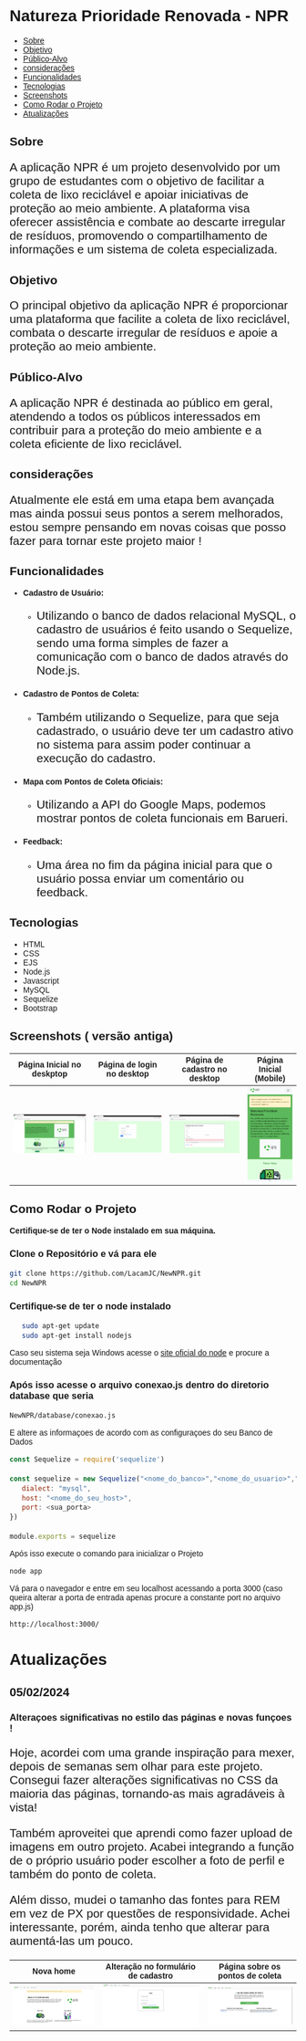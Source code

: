 <div style="font-family: Arial;">

# Natureza Prioridade Renovada - NPR

- [Sobre](#sobre)
- [Objetivo](#objetivo)
- [Público-Alvo](#público-alvo)
- [considerações](#avisos)
- [Funcionalidades](#funcionalidades)
- [Tecnologias](#tecnologias)
- [Screenshots](#screenshots)
- [Como Rodar o Projeto](#como-rodar-o-projeto)
- [Atualizações](#Atualizações)


## Sobre
<p style="font-size: 1.3rem">A aplicação NPR é um projeto desenvolvido por um grupo de estudantes com o objetivo de facilitar a coleta de lixo reciclável e apoiar iniciativas de proteção ao meio ambiente. A plataforma visa oferecer assistência e combate ao descarte irregular de resíduos, promovendo o compartilhamento de informações e um sistema de coleta especializada.</p>

## Objetivo
<p style="font-size: 1.3rem">O principal objetivo da aplicação NPR é proporcionar uma plataforma que facilite a coleta de lixo reciclável, combata o descarte irregular de resíduos e apoie a proteção ao meio ambiente.</p>

## Público-Alvo
<p style="font-size: 1.3rem">A aplicação NPR é destinada ao público em geral, atendendo a todos os públicos interessados em contribuir para a proteção do meio ambiente e a coleta eficiente de lixo reciclável.</p>

## considerações
<p style="font-size: 1.3rem">Atualmente ele está em uma etapa bem avançada mas ainda possui seus pontos a serem melhorados, estou sempre pensando em novas coisas que posso fazer para tornar este projeto maior !</p>

## Funcionalidades
- **Cadastro de Usuário:**
   - <p style="font-size: 1.3rem;">Utilizando o banco de dados relacional MySQL, o cadastro de usuários é feito usando o Sequelize, sendo uma forma simples de fazer a comunicação com o banco de dados através do Node.js.</p>

- **Cadastro de Pontos de Coleta:**
   - <p style="font-size: 1.3rem;">Também utilizando o Sequelize, para que seja cadastrado, o usuário deve ter um cadastro ativo no sistema para assim poder continuar a execução do cadastro.</p>

- **Mapa com Pontos de Coleta Oficiais:**
   - <p style="font-size: 1.3rem;">Utilizando a API do Google Maps, podemos mostrar pontos de coleta funcionais em Barueri.</p>

- **Feedback:**
   - <p style="font-size: 1.3rem;">Uma área no fim da página inicial para que o usuário possa enviar um comentário ou feedback.</p>

## Tecnologias
- HTML
- CSS
- EJS
- Node.js
- Javascript
- MySQL
- Sequelize
- Bootstrap

## Screenshots ( versão antiga)
| Página Inicial no deskptop | Página de login no desktop | Página de cadastro no desktop | Página Inicial (Mobile) |
|:--------------:|:--------------:|:--------------:|:------------------------:|
| ![Imagem1](screenshots/captura_npr.png) | ![Imagem2](screenshots/captura_npr2.png) | ![Imagem3](screenshots/captura_npr3.png) | ![Imagem4](screenshots/captura_npr4.png) |

## Como Rodar o Projeto
**Certifique-se de ter o Node instalado em sua máquina.**

### Clone o Repositório e vá para ele
```bash
git clone https://github.com/LacamJC/NewNPR.git
cd NewNPR 
```

### Certifique-se de ter o node instalado
```bash
   sudo apt-get update
   sudo apt-get install nodejs
```

Caso seu sistema seja Windows acesse o [site oficial do node](https://nodejs.org/en) e procure a documentação

### Após isso acesse o arquivo conexao.js dentro do diretorio database que seria 
```bash
NewNPR/database/conexao.js
```
E altere as informaçoes de acordo com as configuraçoes do seu Banco de Dados
```javascript
const Sequelize = require('sequelize')

const sequelize = new Sequelize("<nome_do_banco>","<nome_do_usuario>","<senha>", {
   dialect: "mysql",
   host: "<nome_do_seu_host>",
   port: <sua_porta>
})

module.exports = sequelize
```

Após isso execute o comando para inicializar o Projeto 

```bash
node app
```

Vá para o navegador e entre em seu localhost acessando a porta 3000 (caso queira alterar a porta de entrada apenas procure a constante port no arquivo app.js)
```
http://localhost:3000/
```


# Atualizações

## 05/02/2024

### Alteraçoes significativas no estilo das páginas e novas funçoes !
<p style="font-size: 1.3rem;">Hoje, acordei com uma grande inspiração para mexer, depois de semanas sem olhar para este projeto. Consegui fazer alterações significativas no CSS da maioria das páginas, tornando-as mais agradáveis à vista!</p>

<p style="font-size: 1.3rem;">Também aproveitei que aprendi como fazer upload de imagens em outro projeto. Acabei integrando a função de o próprio usuário poder escolher a foto de perfil e também do ponto de coleta.</p>

<p style="font-size: 1.3rem;">Além disso, mudei o tamanho das fontes para REM em vez de PX por questões de responsividade. Achei interessante, porém, ainda tenho que alterar para aumentá-las um pouco.</p>

| Nova home | Alteração no formulário de cadastro | Página sobre os pontos de coleta |
|:--------------:|:--------------:|:--------------:|
| ![Imagem1](screenshots/att01.png) | ![Imagem2](screenshots/att02.png) | ![Imagem3](screenshots/att03.png) |
</div>